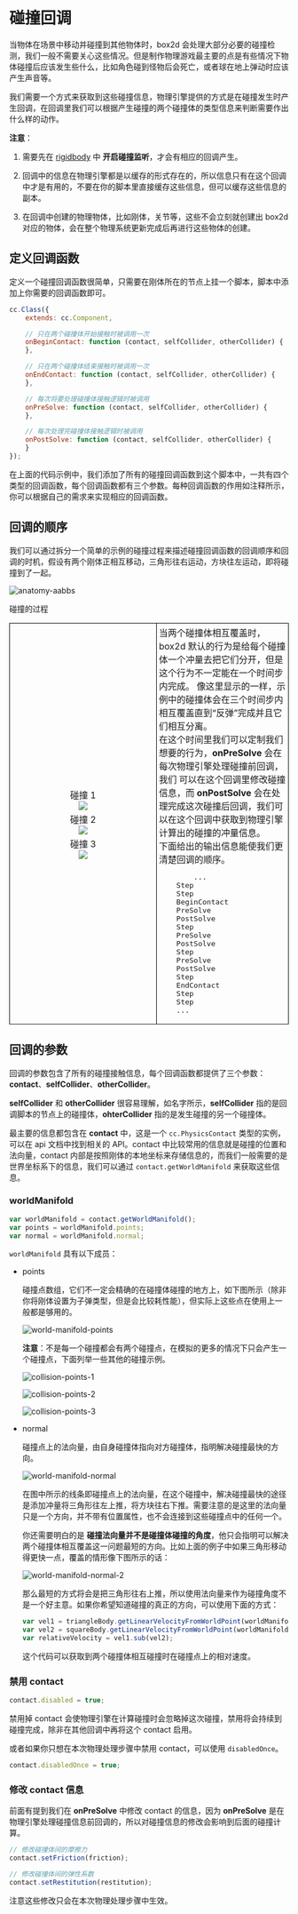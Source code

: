 # 碰撞回调

当物体在场景中移动并碰撞到其他物体时，box2d 会处理大部分必要的碰撞检测，我们一般不需要关心这些情况。但是制作物理游戏最主要的点是有些情况下物体碰撞后应该发生些什么，比如角色碰到怪物后会死亡，或者球在地上弹动时应该产生声音等。

我们需要一个方式来获取到这些碰撞信息，物理引擎提供的方式是在碰撞发生时产生回调，在回调里我们可以根据产生碰撞的两个碰撞体的类型信息来判断需要作出什么样的动作。

**注意**：

1. 需要先在 [rigidbody](rigid-body.md) 中 **开启碰撞监听**，才会有相应的回调产生。

2. 回调中的信息在物理引擎都是以缓存的形式存在的，所以信息只有在这个回调中才是有用的，不要在你的脚本里直接缓存这些信息，但可以缓存这些信息的副本。

3. 在回调中创建的物理物体，比如刚体，关节等，这些不会立刻就创建出 box2d 对应的物体，会在整个物理系统更新完成后再进行这些物体的创建。

## 定义回调函数

定义一个碰撞回调函数很简单，只需要在刚体所在的节点上挂一个脚本，脚本中添加上你需要的回调函数即可。

```js
cc.Class({
    extends: cc.Component,

    // 只在两个碰撞体开始接触时被调用一次
    onBeginContact: function (contact, selfCollider, otherCollider) {
    },

    // 只在两个碰撞体结束接触时被调用一次
    onEndContact: function (contact, selfCollider, otherCollider) {
    },

    // 每次将要处理碰撞体接触逻辑时被调用
    onPreSolve: function (contact, selfCollider, otherCollider) {
    },

    // 每次处理完碰撞体接触逻辑时被调用
    onPostSolve: function (contact, selfCollider, otherCollider) {
    }
});

```

在上面的代码示例中，我们添加了所有的碰撞回调函数到这个脚本中，一共有四个类型的回调函数，每个回调函数都有三个参数。每种回调函数的作用如注释所示，你可以根据自己的需求来实现相应的回调函数。

## 回调的顺序

我们可以通过拆分一个简单的示例的碰撞过程来描述碰撞回调函数的回调顺序和回调的时机，假设有两个刚体正相互移动，三角形往右运动，方块往左运动，即将碰撞到了一起。

![anatomy-aabbs](./image/anatomy-aabbs.png)

<table>
<tbody>
<tr>
碰撞的过程
</tr>
<tr>
<td style="padding:4px;width:256px;vertical-align:middle;border:1px solid black;text-align:center">
碰撞 1<br>
<img src="./image/collision-callback-order-1.png"></img>
<div style="height:4px"></div>
碰撞 2<br>
<img src="./image/collision-callback-order-2.png"></img>
<div style="height:4px"></div>
碰撞 3<br>
<img src="./image/collision-callback-order-3.png"></img>
</td>
<td style="padding:4px;border:1px solid black">
    当两个碰撞体相互覆盖时，box2d 默认的行为是给每个碰撞体一个冲量去把它们分开，但是这个行为不一定能在一个时间步内完成。
    像这里显示的一样，示例中的碰撞体会在三个时间步内相互覆盖直到“反弹”完成并且它们相互分离。<br>
    在这个时间里我们可以定制我们想要的行为，<b>onPreSolve</b> 会在每次物理引擎处理碰撞前回调，我们
    可以在这个回调里修改碰撞信息，而 <b>onPostSolve</b> 会在处理完成这次碰撞后回调，我们可以在这个回调中获取到物理引擎计算出的碰撞的冲量信息。<br>
    下面给出的输出信息能使我们更清楚回调的顺序。
<pre>        ...
    Step
    Step
    BeginContact
    PreSolve
    PostSolve
    Step
    PreSolve
    PostSolve
    Step
    PreSolve
    PostSolve
    Step
    EndContact
    Step
    Step
    ...
</pre>
</td>
<tr>
</tbody>
</table>

## 回调的参数

回调的参数包含了所有的碰撞接触信息，每个回调函数都提供了三个参数：**contact**、**selfCollider**、**otherCollider**。

**selfCollider** 和 **otherCollider** 很容易理解，如名字所示，**selfCollider** 指的是回调脚本的节点上的碰撞体，**ohterCollider** 指的是发生碰撞的另一个碰撞体。

最主要的信息都包含在 **contact** 中，这是一个 `cc.PhysicsContact` 类型的实例，可以在 api 文档中找到相关的 API。contact 中比较常用的信息就是碰撞的位置和法向量，contact 内部是按照刚体的本地坐标来存储信息的，而我们一般需要的是世界坐标系下的信息，我们可以通过 `contact.getWorldManifold` 来获取这些信息。

### worldManifold

```javascript
var worldManifold = contact.getWorldManifold();
var points = worldManifold.points;
var normal = worldManifold.normal;
```

`worldManifold` 具有以下成员：

- points

  碰撞点数组，它们不一定会精确的在碰撞体碰撞的地方上，如下图所示（除非你将刚体设置为子弹类型，但是会比较耗性能），但实际上这些点在使用上一般都是够用的。

  ![world-manifold-points](./image/world-manifold-points.png)

  **注意**：不是每一个碰撞都会有两个碰撞点，在模拟的更多的情况下只会产生一个碰撞点，下面列举一些其他的碰撞示例。

  ![collision-points-1](./image/collision-points-1.png)

  ![collision-points-2](./image/collision-points-2.png)

  ![collision-points-3](./image/collision-points-3.png)

- normal

  碰撞点上的法向量，由自身碰撞体指向对方碰撞体，指明解决碰撞最快的方向。

  ![world-manifold-normal](./image/world-manifold-normal.png)

  在图中所示的线条即碰撞点上的法向量，在这个碰撞中，解决碰撞最快的途径是添加冲量将三角形往左上推，将方块往右下推。需要注意的是这里的法向量只是一个方向，并不带有位置属性，也不会连接到这些碰撞点中的任何一个。

  你还需要明白的是 **碰撞法向量并不是碰撞体碰撞的角度**，他只会指明可以解决两个碰撞体相互覆盖这一问题最短的方向。比如上面的例子中如果三角形移动得更快一点，覆盖的情形像下图所示的话：

  ![world-manifold-normal-2](./image/world-manifold-normal-2.png)

  那么最短的方式将会是把三角形往右上推，所以使用法向量来作为碰撞角度不是一个好主意。如果你希望知道碰撞的真正的方向，可以使用下面的方式：

  ```javascript
  var vel1 = triangleBody.getLinearVelocityFromWorldPoint(worldManifold.points[0]);
  var vel2 = squareBody.getLinearVelocityFromWorldPoint(worldManifold.points[0]);
  var relativeVelocity = vel1.sub(vel2);
  ```

  这个代码可以获取到两个碰撞体相互碰撞时在碰撞点上的相对速度。

### 禁用 contact

```javascript
contact.disabled = true;
```

禁用掉 contact 会使物理引擎在计算碰撞时会忽略掉这次碰撞，禁用将会持续到碰撞完成，除非在其他回调中再将这个 contact 启用。

或者如果你只想在本次物理处理步骤中禁用 contact，可以使用 `disabledOnce`。

```javascript
contact.disabledOnce = true;
```

### 修改 contact 信息

前面有提到我们在 **onPreSolve** 中修改 contact 的信息，因为 **onPreSolve** 是在物理引擎处理碰撞信息前回调的，所以对碰撞信息的修改会影响到后面的碰撞计算。

```js
// 修改碰撞体间的摩擦力
contact.setFriction(friction);

// 修改碰撞体间的弹性系数
contact.setRestitution(restitution);
```

注意这些修改只会在本次物理处理步骤中生效。
